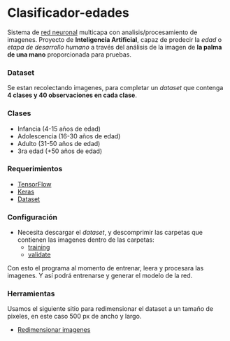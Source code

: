 # Clasificador-edades
Sistema de [red neuronal](https://www.xeridia.com/blog/redes-neuronales-artificiales-que-son-y-como-se-entrenan-parte-i) multicapa con analisis/procesamiento de imagenes.
Proyecto de **Inteligencia Artificial**, capaz de predecir la *edad* o *etapa de
desarrollo humano* a través del análisis de la imagen de **la palma de una mano** proporcionada para pruebas.

### Dataset
Se estan recolectando imagenes, para completar un *dataset*
que contenga **4 clases y 40 observaciones en cada clase**.

### Clases
- Infancia (4-15 años de edad)
- Adolescencia (16-30 años de edad)
- Adulto (31-50 años de edad)
- 3ra edad (+50 años de edad)

### Requerimientos
- [TensorFlow](https://www.tensorflow.org/install?hl=es-419)
- [Keras](https://www.tutorialspoint.com/keras/keras_installation.htm)
- [Dataset](https://drive.google.com/file/d/1mW_IsRvS_dDiFaP85i0yDylFeZyEwfWe/view)

### Configuración
- Necesita descargar el *dataset*, y descomprimir las carpetas que contienen las imagenes dentro de las carpetas:
    - [training](/data/training)
    - [validate](/data/validate)

Con esto el programa al momento de entrenar, leera y procesara las imagenes.
Y así podrá entrenarse y generar el modelo de la red.

### Herramientas
Usamos el siguiente sitio para redimensionar el dataset a un tamaño de pixeles, en este caso
500 px de ancho y largo.
- [Redimensionar imagenes](https://www.iloveimg.com/es/redimensionar-imagen)
